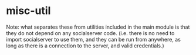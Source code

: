 # misc-util

Note: what separates these from utilities included in the main module is that they do not depend on any socialserver
code. (i.e. there is no need to import socialserver to use them, and they can be run from anywhere, as long as there is
a connection to the server, and valid credentials.)